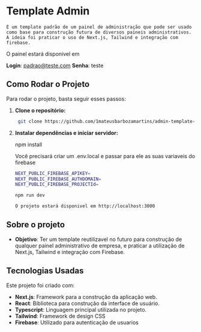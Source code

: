# Template Admin

    É um template padrão de um painel de administração que pode ser usado como base para construção futura de diversos paineis administrativos.
    A ideia foi praticar o uso de Next.js, Tailwind e integração com firebase.

O painel estará disponivel em 

**Login**: padrao@teste.com
**Senha**: teste

## Como Rodar o Projeto

Para rodar o projeto, basta seguir esses passos:

1. **Clone o repositório:**

   ```bash
    git clone https://github.com/1mateusbarbozamartins/admin-template-next.git

2. **Instalar dependências e iniciar servidor:**

    npm install

    Você precisará criar um .env.local e passar para ele as suas variaveis do firebase

    ```bash
    NEXT_PUBLIC_FIREBASE_APIKEY=
    NEXT_PUBLIC_FIREBASE_AUTHDOMAIN=
    NEXT_PUBLIC_FIREBASE_PROJECTId=

    npm run dev

    O projeto estará disponivel em http://localhost:3000

## Sobre o projeto

- **Objetivo**: Ter um template reutilizavel no futuro para construção de qualquer painel administrativo de empresa,
    e praticar a utilização de Next.js, Tailwind e integração com Firebase.

## Tecnologias Usadas

Este projeto foi criado com:

- **Next.js**: Framework para a construção da aplicação web.
- **React**: Biblioteca para construção da interface de usuário.
- **Typescript**: Linguagem principal utilizada no projeto.
- **Tailwind**: Framework de design CSS
- **Firebase**: Utilizado para autenticação de usuarios